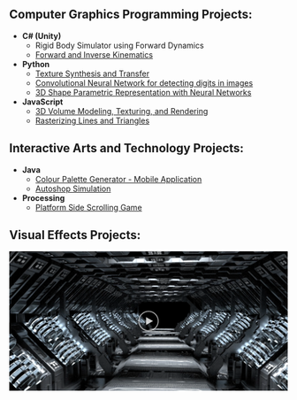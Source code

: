 <h2>Computer Graphics Programming Projects:</h2>

- <b>C# (Unity)</b>
  - Rigid Body Simulator using Forward Dynamics
  - [Forward and Inverse Kinematics](https://github.com/kkxthyl/Forward-and-Inverse-Kinematics#)
- <b>Python</b>
  - [Texture Synthesis and Transfer](https://github.com/kkxthyl/Texture-Synthesis-and-Transfer)
  - [Convolutional Neural Network for detecting digits in images](https://github.com/kkxthyl/CNN-for-detecting-digits-in-images)
  - [3D Shape Parametric Representation with Neural Networks](https://github.com/kkxthyl/3D-Shape-Parametric-Representation)
- <b>JavaScript</b>
  - [3D Volume Modeling, Texturing, and Rendering](https://github.com/kkxthyl/3D-Volume-Modeling.git)
  - [Rasterizing Lines and Triangles](https://github.com/kkxthyl/Rasterizing-Lines-and-Triangles.git)

<h2>Interactive Arts and Technology Projects:</h2>

- <b>Java</b>
  - [Colour Palette Generator - Mobile Application](https://github.com/kkxthyl/Colour-Palette-Generator-Mobile-Application.git)
  - [Autoshop Simulation](https://github.com/kkxthyl/Autoshop-Simulation)
- <b>Processing</b>
  - [Platform Side Scrolling Game](https://github.com/kkxthyl/IAT167-final)
 
<h2>Visual Effects Projects:</h2>

[![Procedural Modeling, RBD, and Particle Simulation ](vfx.png)](https://youtu.be/NCgGSOMfNPI)
